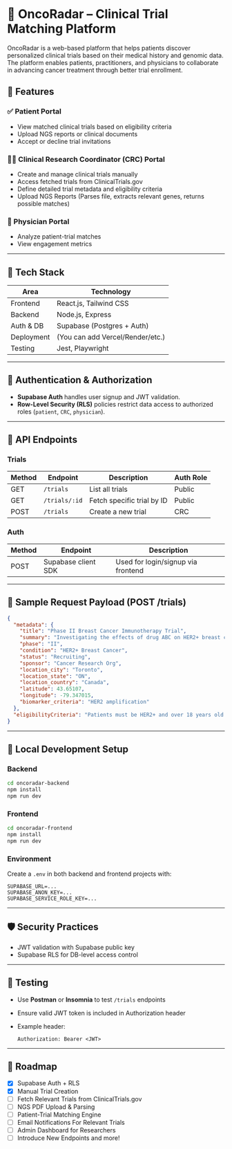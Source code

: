 # 🧬 OncoRadar – Clinical Trial Matching Platform

OncoRadar is a web-based platform that helps patients discover personalized clinical trials based on their medical history and genomic data. The platform enables patients, practitioners, and physicians to collaborate in advancing cancer treatment through better trial enrollment.

## 🚀 Features

### ✅ Patient Portal

* View matched clinical trials based on eligibility criteria
* Upload NGS reports or clinical documents
* Accept or decline trial invitations

### 🧑‍⚕️ Clinical Research Coordinator (CRC) Portal

* Create and manage clinical trials manually
* Access fetched trials from ClinicalTrials.gov
* Define detailed trial metadata and eligibility criteria
* Upload NGS Reports (Parses file, extracts relevant genes, returns possible matches)

### 🔬 Physician Portal

* Analyze patient-trial matches
* View engagement metrics

---

## 🧱 Tech Stack

| Area       | Technology                       |
| ---------- | -------------------------------- |
| Frontend   | React.js, Tailwind CSS           |
| Backend    | Node.js, Express                 |
| Auth & DB  | Supabase (Postgres + Auth)       |
| Deployment | (You can add Vercel/Render/etc.) |
| Testing    | Jest, Playwright                 |

---

## 🔐 Authentication & Authorization

* **Supabase Auth** handles user signup and JWT validation.
* **Row-Level Security (RLS)** policies restrict data access to authorized roles (`patient`, `CRC`, `physician`).

---

## 🧪 API Endpoints

### Trials

| Method | Endpoint      | Description                | Auth Role |
| ------ | ------------- | -------------------------- | --------- |
| GET    | `/trials`     | List all trials            | Public    |
| GET    | `/trials/:id` | Fetch specific trial by ID | Public    |
| POST   | `/trials`     | Create a new trial         | CRC       |

### Auth

| Method | Endpoint            | Description                        |
| ------ | ------------------- | ---------------------------------- |
| POST   | Supabase client SDK | Used for login/signup via frontend |

---

## 📄 Sample Request Payload (POST /trials)

```json
{
  "metadata": {
    "title": "Phase II Breast Cancer Immunotherapy Trial",
    "summary": "Investigating the effects of drug ABC on HER2+ breast cancer.",
    "phase": "II",
    "condition": "HER2+ Breast Cancer",
    "status": "Recruiting",
    "sponsor": "Cancer Research Org",
    "location_city": "Toronto",
    "location_state": "ON",
    "location_country": "Canada",
    "latitude": 43.65107,
    "longitude": -79.347015,
    "biomarker_criteria": "HER2 amplification"
  },
  "eligibilityCriteria": "Patients must be HER2+ and over 18 years old."
}
```

---

## 🧪 Local Development Setup

### Backend

```bash
cd oncoradar-backend
npm install
npm run dev
```

### Frontend

```bash
cd oncoradar-frontend
npm install
npm run dev
```

### Environment

Create a `.env` in both backend and frontend projects with:

```
SUPABASE_URL=...
SUPABASE_ANON_KEY=...
SUPABASE_SERVICE_ROLE_KEY=...
```

---

## 🛡️ Security Practices

* JWT validation with Supabase public key
* Supabase RLS for DB-level access control

---

## 🧪 Testing

* Use **Postman** or **Insomnia** to test `/trials` endpoints
* Ensure valid JWT token is included in Authorization header
* Example header:

  ```
  Authorization: Bearer <JWT>
  ```

---

## 📌 Roadmap

* [x] Supabase Auth + RLS
* [x] Manual Trial Creation
* [ ] Fetch Relevant Trials from ClinicalTrials.gov
* [ ] NGS PDF Upload & Parsing
* [ ] Patient-Trial Matching Engine
* [ ] Email Notifications For Relevant Trials
* [ ] Admin Dashboard for Researchers
* [ ] Introduce New Endpoints and more!
